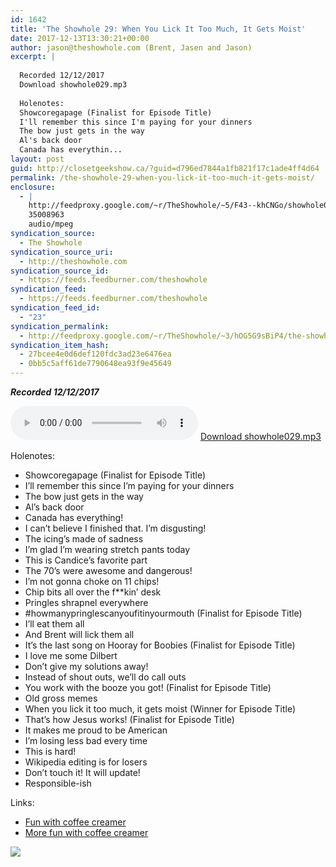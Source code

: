 ```yaml
---
id: 1642
title: 'The Showhole 29: When You Lick It Too Much, It Gets Moist'
date: 2017-12-13T13:30:21+00:00
author: jason@theshowhole.com (Brent, Jasen and Jason)
excerpt: |
  
  Recorded 12/12/2017
  Download showhole029.mp3
  
  Holenotes:
  Showcoregapage (Finalist for Episode Title)
  I'll remember this since I'm paying for your dinners
  The bow just gets in the way
  Al's back door
  Canada has everythin...
layout: post
guid: http://closetgeekshow.ca/?guid=d796ed7844a1fb821f17c1ade4ff4d64
permalink: /the-showhole-29-when-you-lick-it-too-much-it-gets-moist/
enclosure:
  - |
    http://feedproxy.google.com/~r/TheShowhole/~5/F43--khCNGo/showhole029.mp3
    35008963
    audio/mpeg
syndication_source:
  - The Showhole
syndication_source_uri:
  - http://theshowhole.com
syndication_source_id:
  - https://feeds.feedburner.com/theshowhole
syndication_feed:
  - https://feeds.feedburner.com/theshowhole
syndication_feed_id:
  - "23"
syndication_permalink:
  - http://feedproxy.google.com/~r/TheShowhole/~3/hOG5G9sBiP4/the-showhole-29-when-you-lick-it-too-much-it-gets-moist
syndication_item_hash:
  - 27bcee4e0d6def120fdc3ad23e6476ea
  - 0bb5c5aff61de7790648ea93f9e45649
---
```

<div class="posthaven-post-body">
  <p>
    <b><i>Recorded 12/12/2017</i></b>
  </p>
  
  <p>
    <div class="posthaven-file posthaven-file-audio posthaven-file-state-processed" id="posthaven_audio_1980221" >
      <audio controls src="https://phaven-prod.s3.amazonaws.com/files/audio_part/asset/1980221/-LM4IbjJJyVWRcI9N9xyz-tSOFg/showhole029.mp3" type="audio/mpeg"></audio> <a class="posthaven-file-download" download href="https://phaven-prod.s3.amazonaws.com/files/audio_part/asset/1980221/-LM4IbjJJyVWRcI9N9xyz-tSOFg/showhole029.mp3">Download showhole029.mp3</a>
    </div>
  </p>
  
  <p>
    Holenotes:
  </p>
  
  <ul>
    <li>
      Showcoregapage (Finalist for Episode Title)
    </li>
    <li>
      I&#8217;ll remember this since I&#8217;m paying for your dinners
    </li>
    <li>
      The bow just gets in the way
    </li>
    <li>
      Al&#8217;s back door
    </li>
    <li>
      Canada has everything!
    </li>
    <li>
      I can&#8217;t believe I finished that. I&#8217;m disgusting!
    </li>
    <li>
      The icing&#8217;s made of sadness
    </li>
    <li>
      I&#8217;m glad I&#8217;m wearing stretch pants today
    </li>
    <li>
      This is Candice&#8217;s favorite part
    </li>
    <li>
      The 70&#8217;s were awesome and dangerous!
    </li>
    <li>
      I&#8217;m not gonna choke on 11 chips!
    </li>
    <li>
      Chip bits all over the f**kin&#8217; desk
    </li>
    <li>
      Pringles shrapnel everywhere
    </li>
    <li>
      #howmanypringlescanyoufitinyourmouth (Finalist for Episode Title)
    </li>
    <li>
      I&#8217;ll eat them all
    </li>
    <li>
      And Brent will lick them all
    </li>
    <li>
      It&#8217;s the last song on Hooray for Boobies (Finalist for Episode Title)
    </li>
    <li>
      I love me some Dilbert
    </li>
    <li>
      Don&#8217;t give my solutions away!
    </li>
    <li>
      Instead of shout outs, we&#8217;ll do call outs
    </li>
    <li>
      You work with the booze you got! (Finalist for Episode Title)
    </li>
    <li>
      Old gross memes
    </li>
    <li>
      When you lick it too much, it gets moist (Winner for Episode Title)
    </li>
    <li>
      That&#8217;s how Jesus works! (Finalist for Episode Title)
    </li>
    <li>
      It makes me proud to be American
    </li>
    <li>
      I&#8217;m losing less bad every time
    </li>
    <li>
      This is hard!
    </li>
    <li>
      Wikipedia editing is for losers
    </li>
    <li>
      Don&#8217;t touch it! It will update!
    </li>
    <li>
      Responsible-ish
    </li>
  </ul>
  
  <p>
    Links:
  </p>
  
  <ul>
    <li>
      <a href="https://www.youtube.com/watch?v=Mw-3t3rjuRo" title="Link: https://www.youtube.com/watch?v=Mw-3t3rjuRo">Fun with coffee creamer</a>
    </li>
    <li>
      <a href="https://www.youtube.com/watch?v=EKCop4alL8M">More fun with coffee creamer</a>
    </li>
  </ul>
  
  <div class="posthaven-gallery" id="posthaven_gallery[1224475]">
    <p class="posthaven-file posthaven-file-image posthaven-file-state-processed">
      <img class="posthaven-gallery-image" src="https://phaven-prod.s3.amazonaws.com/files/image_part/asset/1980220/g20EGVNrnfR6XnX2WzXykU8DnOw/medium_showholeimage.JPG" data-posthaven-state='processed'
data-medium-src='https://phaven-prod.s3.amazonaws.com/files/image_part/asset/1980220/g20EGVNrnfR6XnX2WzXykU8DnOw/medium_showholeimage.JPG'
data-medium-width='701'
data-medium-height='639'
data-large-src='https://phaven-prod.s3.amazonaws.com/files/image_part/asset/1980220/g20EGVNrnfR6XnX2WzXykU8DnOw/large_showholeimage.JPG'
data-large-width='701'
data-large-height='639'
data-thumb-src='https://phaven-prod.s3.amazonaws.com/files/image_part/asset/1980220/g20EGVNrnfR6XnX2WzXykU8DnOw/thumb_showholeimage.JPG'
data-thumb-width='200'
data-thumb-height='200'
data-xlarge-src='https://phaven-prod.s3.amazonaws.com/files/image_part/asset/1980220/g20EGVNrnfR6XnX2WzXykU8DnOw/xlarge_showholeimage.JPG'
data-xlarge-width='701'
data-xlarge-height='639'
data-orig-src='https://phaven-prod.s3.amazonaws.com/files/image_part/asset/1980220/g20EGVNrnfR6XnX2WzXykU8DnOw/showholeimage.JPG'
data-orig-width='701'
data-orig-height='639'
data-posthaven-id='1980220' />
    </p></p>
  </div></p>
</div>